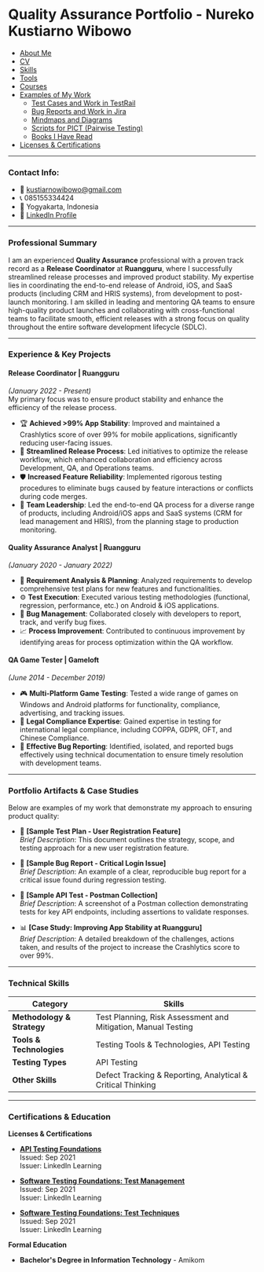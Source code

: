 # Quality Assurance Portfolio - Nureko Kustiarno Wibowo


- [About Me](#about-me)
- [CV](#cv)
- [Skills](#skills)
- [Tools](#tools)
- [Courses](#courses)
- [Examples of My Work](#examples-of-my-work)
  - [Test Cases and Work in TestRail](#test-cases-and-work-in-testrail)
  - [Bug Reports and Work in Jira](#bug-reports-and-work-in-jira)
  - [Mindmaps and Diagrams](#mindmaps-and-diagrams)
  - [Scripts for PICT (Pairwise Testing)](#scripts-for-pict-pairwise-testing)
  - [Books I Have Read](#books-i-have-read)
- [Licenses & Certifications](#licenses--certifications)
---

### **Contact Info:**
- 📧 kustiarnowibowo@gmail.com  
- 📞 085155334424  
- 📍 Yogyakarta, Indonesia  
- 🔗 [LinkedIn Profile](https://www.linkedin.com/in/nureko-wibowo-234b80130/)

---

### **Professional Summary**

I am an experienced **Quality Assurance** professional with a proven track record as a **Release Coordinator** at **Ruangguru**, where I successfully streamlined release processes and improved product stability. My expertise lies in coordinating the end-to-end release of Android, iOS, and SaaS products (including CRM and HRIS systems), from development to post-launch monitoring. I am skilled in leading and mentoring QA teams to ensure high-quality product launches and collaborating with cross-functional teams to facilitate smooth, efficient releases with a strong focus on quality throughout the entire software development lifecycle (SDLC).

---

### **Experience & Key Projects**

#### **Release Coordinator** | Ruangguru  
*(January 2022 - Present)*  
My primary focus was to ensure product stability and enhance the efficiency of the release process.  
- 🏆 **Achieved >99% App Stability**: Improved and maintained a Crashlytics score of over 99% for mobile applications, significantly reducing user-facing issues.  
- 🚀 **Streamlined Release Process**: Led initiatives to optimize the release workflow, which enhanced collaboration and efficiency across Development, QA, and Operations teams.  
- 🛡️ **Increased Feature Reliability**: Implemented rigorous testing procedures to eliminate bugs caused by feature interactions or conflicts during code merges.  
- 👥 **Team Leadership**: Led the end-to-end QA process for a diverse range of products, including Android/iOS apps and SaaS systems (CRM for lead management and HRIS), from the planning stage to production monitoring.

#### **Quality Assurance Analyst** | Ruangguru  
*(January 2020 - January 2022)*  
- 📄 **Requirement Analysis & Planning**: Analyzed requirements to develop comprehensive test plans for new features and functionalities.  
- ⚙️ **Test Execution**: Executed various testing methodologies (functional, regression, performance, etc.) on Android & iOS applications.  
- 🐞 **Bug Management**: Collaborated closely with developers to report, track, and verify bug fixes.  
- 📈 **Process Improvement**: Contributed to continuous improvement by identifying areas for process optimization within the QA workflow.

#### **QA Game Tester** | Gameloft  
*(June 2014 - December 2019)*  
- 🎮 **Multi-Platform Game Testing**: Tested a wide range of games on Windows and Android platforms for functionality, compliance, advertising, and tracking issues.  
- 📜 **Legal Compliance Expertise**: Gained expertise in testing for international legal compliance, including COPPA, GDPR, OFT, and Chinese Compliance.  
- 🐞 **Effective Bug Reporting**: Identified, isolated, and reported bugs effectively using technical documentation to ensure timely resolution with development teams.

---

### **Portfolio Artifacts & Case Studies**

Below are examples of my work that demonstrate my approach to ensuring product quality:

- 📄 **[Sample Test Plan - User Registration Feature]**  
  *Brief Description*: This document outlines the strategy, scope, and testing approach for a new user registration feature.
  
- 🐞 **[Sample Bug Report - Critical Login Issue]**  
  *Brief Description*: An example of a clear, reproducible bug report for a critical issue found during regression testing.
  
- 🧪 **[Sample API Test - Postman Collection]**  
  *Brief Description*: A screenshot of a Postman collection demonstrating tests for key API endpoints, including assertions to validate responses.
  
- 📊 **[Case Study: Improving App Stability at Ruangguru]**  
  *Brief Description*: A detailed breakdown of the challenges, actions taken, and results of the project to increase the Crashlytics score to over 99%.

---

### **Technical Skills**

| Category                | Skills                                                                                             |
| ----------------------- | -------------------------------------------------------------------------------------------------- |
| **Methodology & Strategy** | Test Planning, Risk Assessment and Mitigation, Manual Testing                                       |
| **Tools & Technologies**  | Testing Tools & Technologies, API Testing                                                           |
| **Testing Types**         | API Testing                                                                                        |
| **Other Skills**          | Defect Tracking & Reporting, Analytical & Critical Thinking                                         |

---

### **Certifications & Education**

**Licenses & Certifications**

- **[API Testing Foundations](https://www.linkedin.com/learning/certificates/7548899dd534312e1e5004d8a89b24a0277bcd6772045d615ae9bc1148f23d40?trk=backfilled_certificate)**  
  Issued: Sep 2021  
  Issuer: LinkedIn Learning  

- **[Software Testing Foundations: Test Management](https://www.linkedin.com/learning/certificates/0a5f2c4a6818ead2564c80baf64671fa753a678ea763a1a41d3129791aa37e1e?trk=backfilled_certificate)**  
  Issued: Sep 2021  
  Issuer: LinkedIn Learning  

- **[Software Testing Foundations: Test Techniques](https://www.linkedin.com/learning/certificates/321e7e3fc972baf08ef4d584f52cb118fc5771979185ca63e41be2fc548f13af?trk=backfilled_certificate)**  
  Issued: Sep 2021  
  Issuer: LinkedIn Learning  


**Formal Education**  
- **Bachelor's Degree in Information Technology** - Amikom
